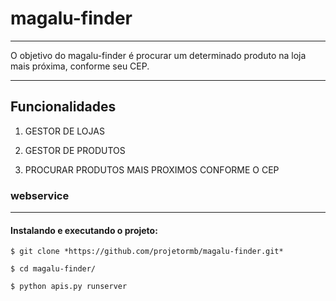 # magalu-finder
----------------------------------------------------

O objetivo do magalu-finder é procurar um determinado produto na loja mais próxima, conforme seu CEP.

***


## Funcionalidades

1. GESTOR DE LOJAS

2. GESTOR DE PRODUTOS

3. PROCURAR PRODUTOS MAIS PROXIMOS CONFORME O CEP


### webservice
---

#### Instalando e executando o projeto:
    $ git clone *https://github.com/projetormb/magalu-finder.git*
 
    $ cd magalu-finder/
 
    $ python apis.py runserver



